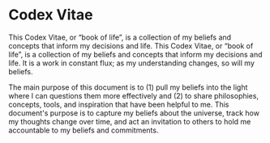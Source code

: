 # Codex Vitae
This Codex Vitae, or “book of life”, is a collection of my beliefs and concepts that inform my decisions and life.  This Codex Vitae, or “book of life”, is a collection of my beliefs and concepts that inform my decisions and life. It is a work in constant flux; as my understanding changes, so will my beliefs. 

The main purpose of this document is to (1) pull my beliefs into the light where I can questions them more effectively and (2) to share philosophies, concepts, tools, and inspiration that have been helpful to me. This document's purpose is to capture my beliefs about the universe, track how my thoughts change over time, and act an invitation to others to hold me accountable to my beliefs and commitments.
